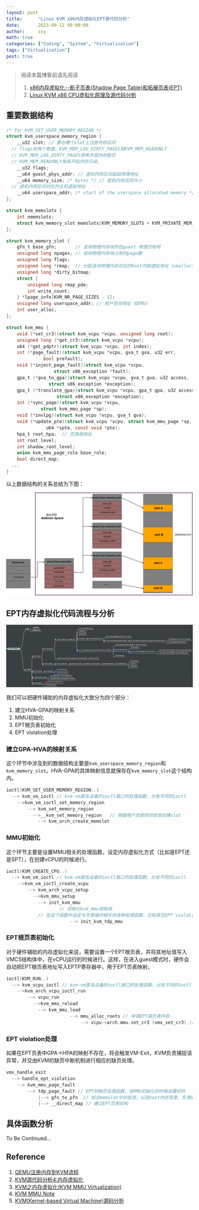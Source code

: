 ```yaml
---
layout: post
title:      "Linux KVM x86内存虚拟化EPT源代码分析"
date:       2023-09-12 09:00:00
author:     zxy
math: true
categories: ["Coding", "System", "Virtualization"]
tags: ["Virtualization"]
post: true
---
```

> 阅读本篇博客前请先阅读
>
> 1. [x86内存虚拟化--影子页表(Shadow Page Table)和拓展页表(EPT)](https://zxxyy.github.io/posts/SPT-EPT/)
> 2. [Linux KVM x86 CPU虚拟化原理及源代码分析](https://zxxyy.github.io/posts/kvm-cpu-virt/)

## 重要数据结构

```c
/* for KVM_SET_USER_MEMORY_REGION */
struct kvm_userspace_memory_region {
	__u32 slot; // 要在哪个slot上注册内存区间
  // flags有两个取值，KVM_MEM_LOG_DIRTY_PAGES和KVM_MEM_READONLY
  // KVM_MEM_LOG_DIRTY_PAGES用来开启内存脏页
  // KVM_MEM_READONLY用来开启内存只读。
	__u32 flags; 
	__u64 guest_phys_addr; // 虚机内存区间起始物理地址
	__u64 memory_size; /* bytes */ // 虚机内存区间大小
  // 虚机内存区间对应的主机虚拟地址
	__u64 userspace_addr; /* start of the userspace allocated memory */
};
```

```c
struct kvm_memslots {
	int nmemslots;
	struct kvm_memory_slot memslots[KVM_MEMORY_SLOTS + KVM_PRIVATE_MEM_SLOTS];
};
```

```c
struct kvm_memory_slot {
	gfn_t base_gfn;       // 该块物理内存块所在guest 物理页帧号
	unsigned long npages; // 该块物理内存块占用的page数
	unsigned long flags;
	unsigned long *rmap;  // 分配该块物理内存对应的host内核虚拟地址（vmalloc分配）
	unsigned long *dirty_bitmap;
	struct {
		unsigned long rmap_pde;
		int write_count;
	} *lpage_info[KVM_NR_PAGE_SIZES - 1];
	unsigned long userspace_addr; // 用户空间地址（QEMU)
	int user_alloc;
};
```

```c
struct kvm_mmu {
	void (*set_cr3)(struct kvm_vcpu *vcpu, unsigned long root);
	unsigned long (*get_cr3)(struct kvm_vcpu *vcpu);
	u64 (*get_pdptr)(struct kvm_vcpu *vcpu, int index);
	int (*page_fault)(struct kvm_vcpu *vcpu, gva_t gva, u32 err,
			  bool prefault);
	void (*inject_page_fault)(struct kvm_vcpu *vcpu,
				  struct x86_exception *fault);
	gpa_t (*gva_to_gpa)(struct kvm_vcpu *vcpu, gva_t gva, u32 access,
			    struct x86_exception *exception);
	gpa_t (*translate_gpa)(struct kvm_vcpu *vcpu, gpa_t gpa, u32 access,
			       struct x86_exception *exception);
	int (*sync_page)(struct kvm_vcpu *vcpu,
			 struct kvm_mmu_page *sp);
	void (*invlpg)(struct kvm_vcpu *vcpu, gva_t gva);
	void (*update_pte)(struct kvm_vcpu *vcpu, struct kvm_mmu_page *sp,
			   u64 *spte, const void *pte);
	hpa_t root_hpa;  // 页表根地址
	int root_level;
	int shadow_root_level;
	union kvm_mmu_page_role base_role;
	bool direct_map;
  ...
}
```

以上数据结构的关系总结为下图：

![structure](/assets/img/in-post/2023-09-12-mem-virt/struct.jpeg)

## EPT内存虚拟化代码流程与分析

![截屏2023-09-12 下午3.15.04](/assets/img/in-post/2023-09-12-mem-virt/overview.png)

我们可以把硬件辅助的内存虚拟化大致分为四个部分：

1. 建立HVA-GPA的映射关系
2. MMU初始化
3. EPT根页表初始化
4. EPT violation处理

### 建立GPA-HVA的映射关系

这个环节中涉及到的数据结构主要是`kvm_userspace_memory_region`和`kvm_memory_slot`。HVA-GPA的具体映射信息就保存在`kvm_memory_slot`这个结构内。

```c
ioctl(KVM_SET_USER_MEMORY_REGION..)
  --> kvm_vm_ioctl // kvm-vm匿名设备的ioctl接口的处理函数，分发不同的ioctl
    -->kvm_vm_ioctl_set_memory_region  
        --> kvm_set_memory_region 
          -->__kvm_set_memory_region   // 根据用户态提供的信息创建slot
            --> kvm_arch_create_memslot
```

### MMU初始化

这个环节主要是设置MMU相关的处理函数，设定内存虚拟化方式（比如是EPT还是SPT），在创建vCPU的时候进行。

```c
ioctl(KVM_CREATE_CPU..)
  --> kvm_vm_ioctl // kvm-vm匿名设备的ioctl接口的处理函数，分发不同的ioctl
    -->kvm_vm_ioctl_create_vcpu  
        --> kvm_arch_vcpu_setup 
          -->kvm_mmu_setup  
            --> init_kvm_mmu
  					// 初始化kvm_mmu结构体
            // 在这个函数中设定与页表操作相关的各种处理函数，比如发生EPT violation时该调用哪个函数等
  						--> init_kvm_tdp_mmu 
```

### EPT根页表初始化

对于硬件辅助的内存虚拟化来说，需要设置一个EPT根页表，并将其地址值写入VMCS结构体中，在vCPU运行的时候进行。这样，在进入guest模式时，硬件会自动把EPT根页表地址写入EPTP寄存器中，用于EPT页表映射。

```c
ioctl(KVM_RUN..)
  --> kvm_vcpu_ioctl // kvm-vm匿名设备的ioctl接口的处理函数，分发不同的ioctl
    -->kvm_arch_vcpu_ioctl_run  
        --> vcpu_run 
          -->kvm_mmu_reload  
            --> kvm_mmu_load
  						--> mmu_alloc_roots // 申请EPT根页表内存
  							--> vcpu->arch.mmu.set_cr3 (vmx_set_cr3) // 在VMCS中设置根页表地址eptp
```

### EPT violation处理

如果在EPT页表中GPA->HPA的映射不存在，将会触发VM-Exit，KVM负责捕捉该异常，并交由KVM的缺页中断机制进行相应的缺页处理。

```c
vmx_handle_exit
  --> handle_ept_violation
  	--> kvm_mmu_page_fault
  		--> tdp_page_fault // EPT的缺页处理函数，在MMU初始化的时候设置好的
  			|--> gfn_to_pfn  // 结合memslot中的信息，以及host内存信息，负责GPA-HPA的转换
  			|--> __direct_map // 建立EPT页表结构
```

## 具体函数分析

To Be Continued...

## Reference

1. [QEMU注册内存到KVM流程](https://blog.csdn.net/huang987246510/article/details/105744738)
2. [KVM源代码分析4:内存虚拟化](https://oenhan.com/kvm-src-4-mem)
3. [KVM之内存虚拟化(KVM MMU Virtualization)](https://royhunter.github.io/2016/03/13/kvm-mmu-virtualization/)
4. [KVM MMU Note](https://gist.github.com/tan-yue/93acf33f46e1f223b68d0235b563fa79)
5. [KVM(Kernel-based Virtual Machine)源码分析](https://www.owalle.com/2019/02/20/kvm-src-analysis/)
